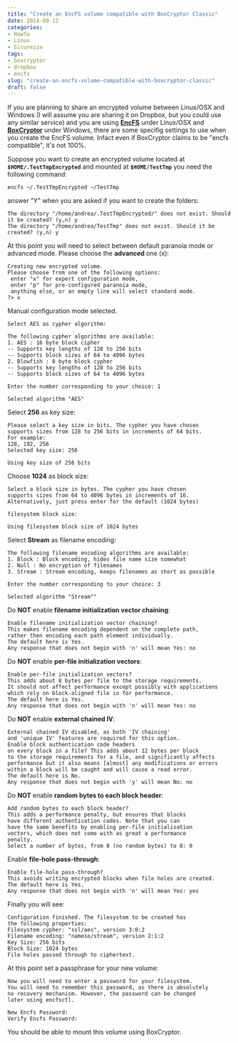 ```yaml
---
title: "Create an EncFS volume compatible with BoxCryptor Classic"
date: 2014-09-12
categories: 
- HowTo
- Linux
- Sicurezza
tags: 
- boxcryptor
- dropbox
- encfs
slug: "create-an-encfs-volume-compatible-with-boxcryptor-classic"
draft: false
---
```


If you are planning to share an encrypted volume between Linux/OSX and
Windows (I will assume you are sharing it on Dropbox, but you could use
any similar service) and you are using
[**EncFS**](http://www.arg0.net/encfs) under Linux/OSX and
[**BoxCryptor**](https://www.boxcryptor.com) under Windows, there are
some specifig settings to use when you create the EncFS volume. Infact
even if BoxCryptor claims to be "encfs compatible", it's not 100%.

Suppose you want to create an encrypted volume located at
**`$HOME/.TestTmpEncrypted`** and mounted at **`$HOME/TestTmp`** you need
the following command:

```shell
encfs ~/.TestTmpEncrypted ~/TestTmp
```

answer "Y" when you are asked if you want to create the folders:

```shell
The directory "/home/andrea/.TestTmpEncrypted/" does not exist. Should it be created? (y,n) y
The directory "/home/andrea/TestTmp" does not exist. Should it be created? (y,n) y
```

At this point you will need to select between default paranoia mode or
advanced mode. Please choose the **advanced** one (x):

```shell
Creating new encrypted volume.
Please choose from one of the following options:
 enter "x" for expert configuration mode,
 enter "p" for pre-configured paranoia mode,
 anything else, or an empty line will select standard mode.
?> x
```

Manual configuration mode selected.

```shell
Select AES as cypher algorithm:

The following cypher algorithms are available:
1. AES : 16 byte block cipher
-- Supports key lengths of 128 to 256 bits
-- Supports block sizes of 64 to 4096 bytes
2. Blowfish : 8 byte block cypher
-- Supports key lengths of 128 to 256 bits
-- Supports block sizes of 64 to 4096 bytes

Enter the number corresponding to your choice: 1

Selected algorithm "AES"
```

Select **256** as key size:

```shell
Please select a key size in bits. The cypher you have chosen
supports sizes from 128 to 256 bits in increments of 64 bits.
For example:
128, 192, 256
Selected key size: 256

Using key size of 256 bits
```

Choose **1024** as block size:

```shell
Select a block size in bytes. The cypher you have chosen
supports sizes from 64 to 4096 bytes in increments of 16.
Alternatively, just press enter for the default (1024 bytes)

filesystem block size:

Using filesystem block size of 1024 bytes
```

Select **Stream** as filename encoding:

```shell
The following filename encoding algorithms are available:
1. Block : Block encoding, hides file name size somewhat
2. Null : No encryption of filenames
3. Stream : Stream encoding, keeps filenames as short as possible

Enter the number corresponding to your choice: 3

Selected algorithm "Stream""
```

Do **NOT** enable **filename initialization vector chaining**:

```shell
Enable filename initialization vector chaining?
This makes filename encoding dependent on the complete path,
rather then encoding each path element individually.
The default here is Yes.
Any response that does not begin with 'n' will mean Yes: no
```

Do **NOT** enable **per-file initialization vectors**:

```shell
Enable per-file initialization vectors?
This adds about 8 bytes per file to the storage requirements.
It should not affect performance except possibly with applications
which rely on block-aligned file io for performance.
The default here is Yes.
Any response that does not begin with 'n' will mean Yes: no
```

Do **NOT** enable **external chained IV**:

```shell
External chained IV disabled, as both 'IV chaining'
and 'unique IV' features are required for this option.
Enable block authentication code headers
on every block in a file? This adds about 12 bytes per block
to the storage requirements for a file, and significantly affects
performance but it also means [almost] any modifications or errors
within a block will be caught and will cause a read error.
The default here is No.
Any response that does not begin with 'y' will mean No: no
```

Do **NOT** enable **random bytes to each block header**:

```shell
Add random bytes to each block header?
This adds a performance penalty, but ensures that blocks
have different authentication codes. Note that you can
have the same benefits by enabling per-file initialisation
vectors, which does not come with as great a performance
penalty.
Select a number of bytes, from 0 (no random bytes) to 8: 0
```

Enable **file-hole pass-through**:

```shell
Enable file-hole pass-through?
This avoids writing encrypted blocks when file holes are created.
The default here is Yes.
Any response that does not begin with 'n' will mean Yes: yes
```

Finally you will see:

```shell
Configuration finished. The filesystem to be created has
the following properties:
Filesystem cypher: "ssl/aes", version 3:0:2
Filename encoding: "nameio/stream", version 2:1:2
Key Size: 256 bits
Block Size: 1024 bytes
File holes passed through to ciphertext.
```

At this point set a passphrase for your new volume:

```shell
Now you will need to enter a password for your filesystem.
You will need to remember this password, as there is absolutely
no recovery mechanism. However, the password can be changed
later using encfsctl.

New Encfs Password:
Verify Encfs Password:
```

You should be able to mount this volume using BoxCryptor.

